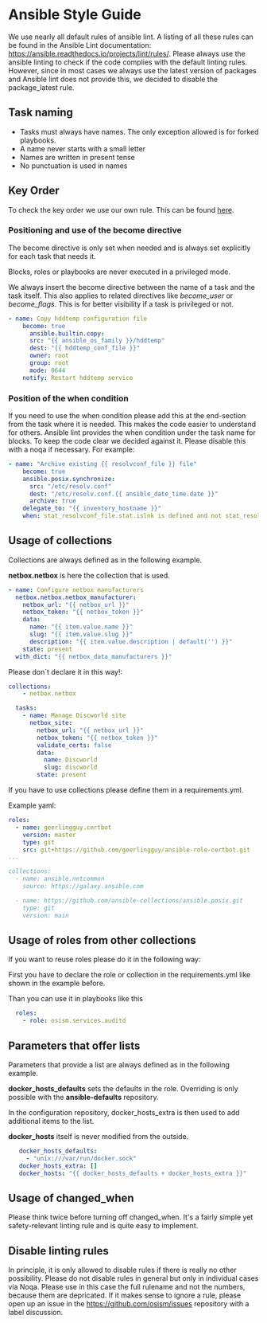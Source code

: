 # Ansible Style Guide

We use nearly all default rules of ansible lint. A listing of all these rules can be found in the Ansible Lint documentation:
<https://ansible.readthedocs.io/projects/lint/rules/>.
Please always use the ansible linting to check if the code complies with the default linting rules.
However, since in most cases we always use the latest version of packages and Ansible lint does not provide this, we decided to
disable the package_latest rule.

## Task naming

* Tasks must always have names. The only exception allowed is for forked playbooks.
* A name never starts with a small letter
* Names are written in present tense
* No punctuation is used in names

## Key Order

To check the key order we use our own rule. This can be found [here](https://github.com/osism/zuul-jobs/tree/main/roles/ansible-lint/files).

### Positioning and use of the become directive

The become directive is only set when needed and is always set explicitly for each task that needs it.

Blocks, roles or playbooks are never executed in a privileged mode.

We always insert the become directive between the name of a task and the task itself. This also applies to related directives
like *become_user* or *become_flags*. This is for better visibility if a task is privileged or not.

```yaml
- name: Copy hddtemp configuration file
    become: true
      ansible.builtin.copy:
      src: "{{ ansible_os_family }}/hddtemp"
      dest: "{{ hddtemp_conf_file }}"
      owner: root
      group: root
      mode: 0644
    notify: Restart hddtemp service
```

### Position of the when condition

If you need to use the when condition please add this at the end-section from the task where it is needed. This makes the code
easier to understand for others. Ansible lint provides the when condition under the task name for blocks. To keep the code clear
we decided against it. Please disable this with a noqa if necessary. For example:

```yaml
- name: "Archive existing {{ resolvconf_file }} file"
    become: true
    ansible.posix.synchronize:
      src: "/etc/resolv.conf"
      dest: "/etc/resolv.conf.{{ ansible_date_time.date }}"
      archive: true
    delegate_to: "{{ inventory_hostname }}"
    when: stat_resolvconf_file.stat.islnk is defined and not stat_resolvconf_file.stat.islnk
```

## Usage of collections

Collections are always defined as in the following example.

**netbox.netbox** is here the collection that is used.

```yaml
- name: Configure netbox manufacturers
  netbox.netbox.netbox_manufacturer:
    netbox_url: "{{ netbox_url }}"
    netbox_token: "{{ netbox_token }}"
    data:
      name: "{{ item.value.name }}"
      slug: "{{ item.value.slug }}"
      description: "{{ item.value.description | default('') }}"
    state: present
  with_dict: "{{ netbox_data_manufacturers }}"
```

Please don´t declare it in this way!:

```yaml
collections:
    - netbox.netbox

  tasks:
    - name: Manage Discworld site
      netbox_site:
        netbox_url: "{{ netbox_url }}"
        netbox_token: "{{ netbox_token }}"
        validate_certs: false
        data:
          name: Discworld
          slug: discworld
        state: present
```

If you have to use collections please define them in a requirements.yml.

Example yaml:

```yaml
roles:
  - name: geerlingguy.certbot
    version: master
    type: git
    src: git+https://github.com/geerlingguy/ansible-role-certbot.git
...

collections:
  - name: ansible.netcommon
    source: https://galaxy.ansible.com

  - name: https://github.com/ansible-collections/ansible.posix.git
    type: git
    version: main
```

## Usage of roles from other collections

If you want to reuse roles please do it in the following way:

First you have to declare the role or collection in the requirements.yml like shown in the example before.

Than you can use it in playbooks like this

```yaml
  roles:
    - role: osism.services.auditd
```

## Parameters that offer lists

Parameters that provide a list are always defined as in the following example.

**docker_hosts_defaults** sets the defaults in the role. Overriding is only possible with the **ansible-defaults** repository.

In the configuration repository, docker_hosts_extra is then used to add additional items to the list.

**docker_hosts** itself is never modified from the outside.

```yaml
   docker_hosts_defaults:
     - "unix:///var/run/docker.sock"
   docker_hosts_extra: []
   docker_hosts: "{{ docker_hosts_defaults + docker_hosts_extra }}"
```

## Usage of changed_when

Please think twice before turning off changed_when. It's a fairly simple yet safety-relevant linting rule and is quite easy to
implement.

## Disable linting rules

In principle, it is only allowed to disable rules if there is really no other possibility.
Please do not disable rules in general but only in individual cases via Noqa. Please use in this case the full rulename and not
the numbers, because them are depricated. If it makes sense to ignore a rule, please open up an issue in the
<https://github.com/osism/issues> repository with a label discussion.
